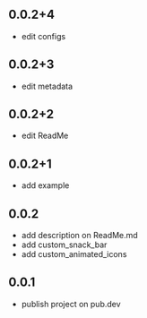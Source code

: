 ## 0.0.2+4

* edit configs

## 0.0.2+3

* edit metadata

## 0.0.2+2

* edit ReadMe

## 0.0.2+1

* add example

## 0.0.2

* add description on ReadMe.md
* add custom_snack_bar
* add custom_animated_icons

## 0.0.1
* publish project on pub.dev
